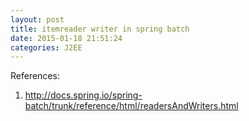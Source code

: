 ```yaml
---
layout: post
title: itemreader writer in spring batch
date: 2015-01-18 21:51:24
categories: J2EE
---
```



References:
1. http://docs.spring.io/spring-batch/trunk/reference/html/readersAndWriters.html

